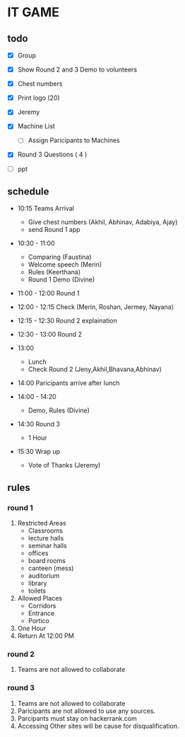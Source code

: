 # IT GAME

## todo
- [x] Group 
- [x] Show Round 2 and 3 Demo to volunteers
- [x] Chest numbers
- [x] Print logo (20)
- [x] Jeremy
- [X] Machine List 
    - [ ] Assign Paricipants to Machines
- [x] Round 3 Questions ( 4 )
- [ ] ppt


## schedule

- 10:15 Teams Arrival
    - Give chest numbers (Akhil, Abhinav, Adabiya, Ajay)
    - send Round 1 app
    
- 10:30 - 11:00 
    - Comparing (Faustina)
    - Welcome speech (Merin)
    - Rules (Keerthana) 
    - Round 1 Demo (Divine)

- 11:00 - 12:00 Round 1
- 12:00 - 12:15 Check (Merin, Roshan, Jermey, Nayana)
- 12:15 - 12:30 Round 2 explaination
- 12:30 - 13:00 Round 2 
- 13:00 
    - Lunch
    - Check Round 2 (Jeny,Akhil,Bhavana,Abhinav)
- 14:00 Paricipants arrive after lunch
- 14:00 - 14:20 
    - Demo, Rules (Divine)
- 14:30 Round 3
    - 1 Hour
- 15:30 Wrap up
    - Vote of Thanks (Jeremy)

## rules

### round 1

1. Restricted Areas
    - Classrooms
    - lecture halls
    - seminar halls
    - offices
    - board rooms
    - canteen (mess)
    - auditorium
    - library
    - toilets
2. Allowed Places
    - Corridors
    - Entrance
    - Portico
3. One Hour
4. Return At 12:00 PM

### round 2

1. Teams are not allowed to collaborate


### round 3

1. Teams are not allowed to collaborate
2. Paricipants are not allowed to use any sources.
3. Parcipants must stay on hackerrank.com
4. Accessing Other sites will be cause for disqualification.





































